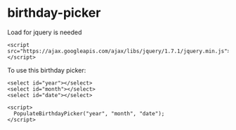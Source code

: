# birthday-picker
Load for jquery is needed
~~~
<script src="https://ajax.googleapis.com/ajax/libs/jquery/1.7.1/jquery.min.js"></script>
~~~

To use this birthday picker:
~~~
<select id="year"></select>
<select id="month"></select>
<select id="date"></select>

<script>
  PopulateBirthdayPicker("year", "month", "date");
</script>
~~~
